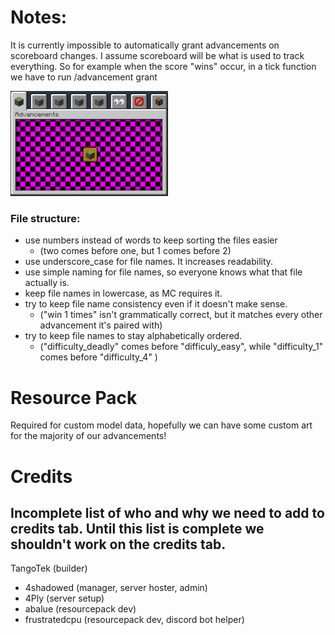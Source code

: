 # Notes:
It is currently impossible to automatically grant advancements on scoreboard changes.
I assume scoreboard will be what is used to track everything. So for example when the score "wins" occur, in a tick function we have to run /advancement grant


<img width="50%" src="current_preview.png"> 

### File structure:
- use numbers instead of words to keep sorting the files easier
  - (two comes before one, but 1 comes before 2)
- use underscore_case for file names. It increases readability.
- use simple naming for file names, so everyone knows what that file actually is.
- keep file names in lowercase, as MC requires it.
- try to keep file name consistency even if it doesn't make sense.
  - ("win 1 times" isn't grammatically correct, but it matches every other advancement it's paired with)
- try to keep file names to stay alphabetically ordered.
  - ("difficulty_deadly" comes before "difficuly_easy", while "difficulty_1" comes before "difficulty_4" )

# Resource Pack
Required for custom model data, hopefully we can have some custom art for the majority of our advancements!

# Credits
Incomplete list of who and why we need to add to credits tab. Until this list is complete we shouldn't work on the credits tab.
----
TangoTek (builder)
 - 4shadowed (manager, server hoster, admin)
 - 4Ply (server setup)
 - abalue (resourcepack dev)
 - frustratedcpu (resourcepack dev, discord bot helper)
